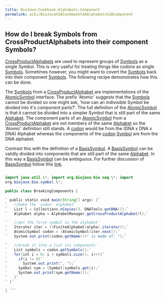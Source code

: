 ```yaml
---
title: BioJava:Cookbook:Alphabets:Component
permalink: wiki/BioJava%3ACookbook%3AAlphabets%3AComponent
---
```


How do I break Symbols from CrossProductAlphabets into their component Symbols?
-------------------------------------------------------------------------------

[CrossProductAlphabets](/wiki/BioJava:Cookbook:Alphabets:CrossProduct "wikilink")
are used to represent groups of
[Symbols](http://www.biojava.org/docs/api1.8/org/biojava/bio/symbol/Symbol.html)
as a single Symbol. This is very useful for treating things like codons
as single
[Symbols](http://www.biojava.org/docs/api1.8/org/biojava/bio/symbol/Symbol.html).
Sometimes however, you might want to covert the
[Symbols](http://www.biojava.org/docs/api1.8/org/biojava/bio/symbol/Symbol.html)
back into their component
[Symbols](http://www.biojava.org/docs/api1.8/org/biojava/bio/symbol/Symbol.html).
The following recipe demonstrates how this can be done.

The
[Symbols](http://www.biojava.org/docs/api1.8/org/biojava/bio/symbol/Symbol.html)
from a
[CrossProductAlphabet](/wiki/BioJava:Cookbook:Alphabets:CrossProduct "wikilink")
are implementations of the
[AtomicSymbol](http://www.biojava.org/docs/api1.8/org/biojava/bio/symbol/AtomicSymbol.html)
interface. The prefix 'Atomic' suggests that the
[Symbols](http://www.biojava.org/docs/api1.8/org/biojava/bio/symbol/Symbol.html)
cannot be divided so one might ask, 'how can an indivisible Symbol be
divided into it's component parts?'. The full definition of the
[AtomicSymbol](http://www.biojava.org/docs/api1.8/org/biojava/bio/symbol/AtomicSymbol.html)
is that it cannot be divided into a simpler Symbol that is still part of
the same
[Alphabet](http://www.biojava.org/docs/api1.8/org/biojava/bio/symbol/Alphabet.html).
The component parts of an
[AtomicSymbol](http://www.biojava.org/docs/api1.8/org/biojava/bio/symbol/AtomicSymbol.html)
from a
[CrossProductAlphabet](/wiki/BioJava:Cookbook:Alphabets:CrossProduct "wikilink")
are not members of the same
[Alphabet](http://www.biojava.org/docs/api1.8/org/biojava/bio/symbol/Alphabet.html)
so the 'Atomic' definition still stands. A [codon](wp:codon "wikilink")
would be from the (DNA x DNA x DNA) Alphabet whereas the components of
the [codon](wp:codon "wikilink")
[Symbol](http://www.biojava.org/docs/api1.8/org/biojava/bio/symbol/Symbol.html)
are from the DNA alphabet.

Contrast this with the definition of a
[BasisSymbol](http://www.biojava.org/docs/api1.8/org/biojava/bio/symbol/BasisSymbol.html).
A
[BasisSymbol](http://www.biojava.org/docs/api1.8/org/biojava/bio/symbol/BasisSymbol.html)
can be validly divided into components that are still part of the same
[Alphabet](http://www.biojava.org/docs/api1.8/org/biojava/bio/symbol/Alphabet.html).
In this way a
[BasisSymbol](http://www.biojava.org/docs/api1.8/org/biojava/bio/symbol/BasisSymbol.html)
can be ambiguous. For further discussion of
[BasisSymbol](http://www.biojava.org/docs/api1.8/org/biojava/bio/symbol/BasisSymbol.html)
follow this
[link](http://www.biojava.org/docs/api1.8/org/biojava/bio/symbol/BasisSymbol.html).

```java package biojava\_in\_anger;

import java.util.\*; import org.biojava.bio.seq.\*; import
org.biojava.bio.symbol.\*;

public class BreakingComponents {

` public static void main(String[] args) {`  
`   //make the 'codon' alphabet`  
`   List l = Collections.nCopies(3, DNATools.getDNA());`  
`   Alphabet alpha = AlphabetManager.getCrossProductAlphabet(l);`

`   //get the first symbol in the alphabet`  
`   Iterator iter = ((FiniteAlphabet)alpha).iterator();`  
`   AtomicSymbol codon = (AtomicSymbol)iter.next();`  
`   System.out.print(codon.getName()+" is made of: ");`

`   //break it into a list its components`  
`   List symbols = codon.getSymbols();`  
`   for(int i = 0; i < symbols.size(); i++){`  
`     if(i != 0)`  
`       System.out.print(", ");`  
`     Symbol sym = (Symbol)symbols.get(i);`  
`     System.out.print(sym.getName());`  
`   }`  
` }`

} ```

